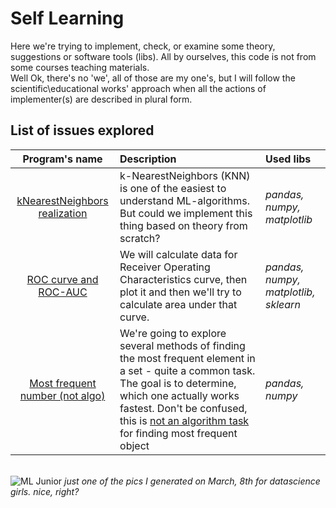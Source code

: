 # Self Learning
Here we're trying to implement, check, or examine some theory, suggestions or software tools (libs). All by ourselves, this code is not from some courses teaching materials.<br>
Well Ok, there's no 'we', all of those are my one's, but I will follow the scientific\educational works' approach when all the actions of implementer(s) are described in plural form.

## List of issues explored

| Program's name | Description | Used libs | 
| :--------: | :------------| :---------------------- |
| [kNearestNeighbors realization](knn_implementation)| k-NearestNeighbors (KNN) is one of the easiest to understand ML-algorithms. But could we implement this thing based on theory from scratch?| *pandas, numpy, matplotlib*|
| [ROC curve and ROC-AUC](roc_and_roc_auc) | We will calculate data for Receiver Operating Characteristics curve, then plot it and then we'll try to calculate area under that curve.| *pandas, numpy, matplotlib, sklearn*|
| [Most frequent number (not algo)](most_frequent_number_not_algo) | We're going to explore several methods of finding the most frequent element in a set - quite a common task. The goal is to determine, which one actually works fastest. Don't be confused, this is <u> not an algorithm task </u> for finding most frequent object| *pandas, numpy* |


<br>
<img src="https://downloader.disk.yandex.ru/preview/7d696212305ebd4a7c653241c99e4ae518856f85b8242cdb42b51dec7f994464/68145bc2/_W-HRtYEMGiZj5hW1mGMaDRnsfnyXNvBqcfYonNyXWcE7uM1Ooq2hOJV8mH_WD10RMKgBkMFb65flDU2kKLknw%3D%3D?uid=0&filename=cc01617efbb311efafccea18383b5847_1.jfif&disposition=inline&hash=&limit=0&content_type=image%2Fjpeg&owner_uid=0&tknv=v2&size=1024x1024" alt="ML Junior" title="ML Junior" />
<i>just one of the pics I generated on March, 8th for datascience girls. nice, right?</i>




